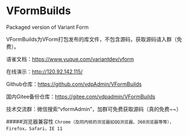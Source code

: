 # VFormBuilds
Packaged version of Variant Form

VFormBuilds为VForm打包发布的库文件，不包含源码，获取源码请入群（免费）。

语雀文档：https://www.yuque.com/variantdev/vform

在线演示：http://120.92.142.115/

Github仓库：https://github.com/vdpAdmin/VFormBuilds

国内Gitee备份仓库：https://gitee.com/vdpadmin/VFormBuilds

技术交流群：微信搜索“vformAdmin”，加群可免费获取源码（真的免费~~）

#####浏览器兼容性
```Chrome（及同内核的浏览器如QQ浏览器、360浏览器等等），Firefox，Safari，IE 11```
